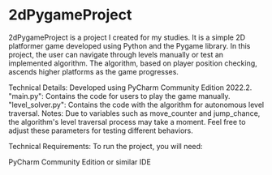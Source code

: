 ﻿# 2dPygameProject
2dPygameProject is a project I created for my studies. It is a simple 2D platformer game developed using Python and the Pygame library. In this project, the user can navigate through levels manually or test an implemented algorithm. The algorithm, based on player position checking, ascends higher platforms as the game progresses.

Technical Details:
Developed using PyCharm Community Edition 2022.2.
"main.py": Contains the code for users to play the game manually.
"level_solver.py": Contains the code with the algorithm for autonomous level traversal.
Notes:
Due to variables such as move_counter and jump_chance, the algorithm's level traversal process may take a moment. Feel free to adjust these parameters for testing different behaviors.

Technical Requirements:
To run the project, you will need:

PyCharm Community Edition or similar IDE
